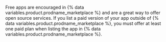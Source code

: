 Free apps are encouraged in {% data variables.product.prodname_marketplace %} and are a great way to offer open source services. If you list a paid version of your app outside of {% data variables.product.prodname_marketplace %}, you must offer at least one paid plan when listing the app in {% data variables.product.prodname_marketplace %}.

